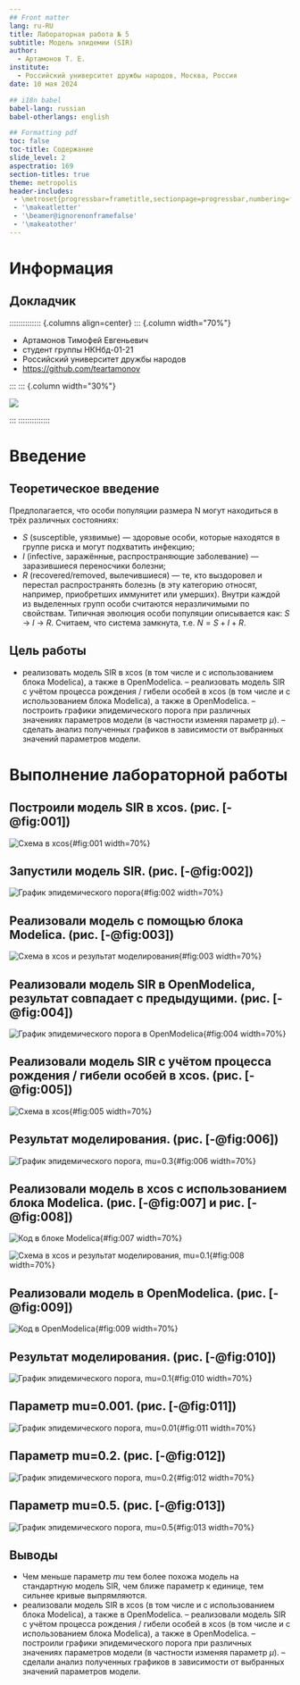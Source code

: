```yaml
---
## Front matter
lang: ru-RU
title: Лабораторная работа № 5
subtitle: Модель эпидемии (SIR)
author:
  - Артамонов Т. Е.
institute:
  - Российский университет дружбы народов, Москва, Россия
date: 10 мая 2024

## i18n babel
babel-lang: russian
babel-otherlangs: english

## Formatting pdf
toc: false
toc-title: Содержание
slide_level: 2
aspectratio: 169
section-titles: true
theme: metropolis
header-includes:
 - \metroset{progressbar=frametitle,sectionpage=progressbar,numbering=fraction}
 - '\makeatletter'
 - '\beamer@ignorenonframefalse'
 - '\makeatother'
---
```


# Информация

## Докладчик

:::::::::::::: {.columns align=center}
::: {.column width="70%"}

  * Артамонов Тимофей Евгеньевич
  * студент группы НКНбд-01-21
  * Российский университет дружбы народов
  * <https://github.com/teartamonov>

:::
::: {.column width="30%"}

![](image/ava.jpg)

:::
::::::::::::::

# Введение

## Теоретическое введение

Предполагается, что особи популяции размера N могут находиться в трёх различных состояниях:
- $S$ (susceptible, уязвимые) — здоровые особи, которые находятся в группе риска и могут подхватить инфекцию;
- $I$ (infective, заражённые, распространяющие заболевание) — заразившиеся переносчики болезни;
- $R$ (recovered/removed, вылечившиеся) — те, кто выздоровел и перестал распространять болезнь (в эту категорию относят, например, приобретших иммунитет или умерших).
Внутри каждой из выделенных групп особи считаются неразличимыми по свойствам. Типичная эволюция особи популяции описывается как: $S$ -> $I$ -> $R$.
Считаем, что система замкнута, т.е. $N = S + I + R$.

## Цель работы

- реализовать модель SIR в xcos (в том числе и с использованием блока Modelica), а также в OpenModelica.
– реализовать модель SIR с учётом процесса рождения / гибели особей в xcos (в том числе и с использованием блока Modelica), а также в OpenModelica.
– построить графики эпидемического порога при различных значениях параметров модели (в частности изменяя параметр $\mu$).
– сделать анализ полученных графиков в зависимости от выбранных значений параметров модели.

# Выполнение лабораторной работы

## Построили модель SIR в xcos. (рис. [-@fig:001])

![Схема в xcos](image/1.PNG){#fig:001 width=70%}

## Запустили модель SIR. (рис. [-@fig:002])

![График эпидемического порога](image/2.PNG){#fig:002 width=70%}

## Реализовали модель с помощью блока Modelica. (рис. [-@fig:003])

![Схема в xcos и результат моделирования](image/3.PNG){#fig:003 width=70%}

## Реализовали модель SIR в OpenModelica, результат совпадает с предыдущими. (рис. [-@fig:004])

![График эпидемического порога в OpenModelica](image/mo.PNG){#fig:004 width=70%}

## Реализовали модель SIR с учётом процесса рождения / гибели особей в xcos. (рис. [-@fig:005])

![Схема в xcos](image/4.PNG){#fig:005 width=70%}

## Результат моделирования. (рис. [-@fig:006])

![График эпидемического порога, mu=0.3](image/mu03.PNG){#fig:006 width=70%}

## Реализовали модель в xcos с использованием блока Modelica. (рис. [-@fig:007] и рис. [-@fig:008])

![Код в блоке Modelica](image/5.PNG){#fig:007 width=70%}

![Схема в xcos и результат моделирования, mu=0.1](image/6.PNG){#fig:008 width=70%}

## Реализовали модель в OpenModelica. (рис. [-@fig:009])

![Код в OpenModelica](image/7.PNG){#fig:009 width=70%}

## Результат моделирования. (рис. [-@fig:010])

![График эпидемического порога, mu=0.1](image/8.PNG){#fig:010 width=70%}

## Параметр mu=0.001. (рис. [-@fig:011])

![График эпидемического порога, mu=0.01](image/mu001.PNG){#fig:011 width=70%}

## Параметр mu=0.2. (рис. [-@fig:012])

![График эпидемического порога, mu=0.2](image/mu02.PNG){#fig:012 width=70%}

## Параметр mu=0.5. (рис. [-@fig:013])

![График эпидемического порога, mu=0.5](image/mu05.PNG){#fig:013 width=70%}

## Выводы

- Чем меньше параметр $mu$ тем более похожа модель на стандартную модель SIR, чем ближе параметр к единице, тем сильнее кривые выпрямляются.
- реализовали модель SIR в xcos (в том числе и с использованием блока Modelica), а также в OpenModelica.
– реализовали модель SIR с учётом процесса рождения / гибели особей в xcos (в том числе и с использованием блока Modelica), а также в OpenModelica.
– построили графики эпидемического порога при различных значениях параметров модели (в частности изменяя параметр $\mu$).
– сделали анализ полученных графиков в зависимости от выбранных значений параметров модели.
